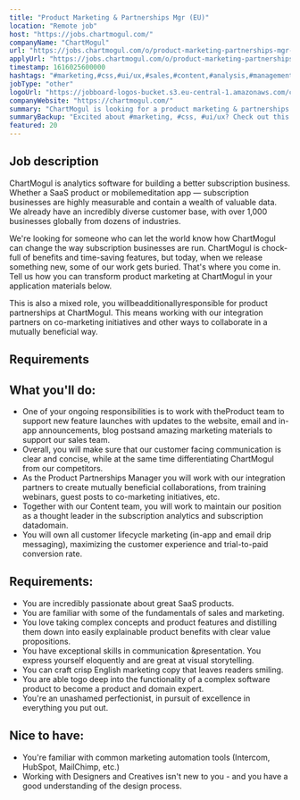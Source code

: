 ```yaml
---
title: "Product Marketing & Partnerships Mgr (EU)"
location: "Remote job"
host: "https://jobs.chartmogul.com/"
companyName: "ChartMogul"
url: "https://jobs.chartmogul.com/o/product-marketing-partnerships-mgr-eu"
applyUrl: "https://jobs.chartmogul.com/o/product-marketing-partnerships-mgr-eu/c/new"
timestamp: 1616025600000
hashtags: "#marketing,#css,#ui/ux,#sales,#content,#analysis,#management,#office,#English"
jobType: "other"
logoUrl: "https://jobboard-logos-bucket.s3.eu-central-1.amazonaws.com/chartmogul"
companyWebsite: "https://chartmogul.com/"
summary: "ChartMogul is looking for a product marketing & partnerships mgr that has experience in: experience in: #marketing, #css, #ui/ux."
summaryBackup: "Excited about #marketing, #css, #ui/ux? Check out this job post!"
featured: 20
---
```


## Job description

ChartMogul is analytics software for building a better subscription business. Whether a SaaS product or mobilemeditation app — subscription businesses are highly measurable and contain a wealth of valuable data. We already have an incredibly diverse customer base, with over 1,000 businesses globally from dozens of industries.

We're looking for someone who can let the world know how ChartMogul can change the way subscription businesses are run. ChartMogul is chock-full of benefits and time-saving features, but today, when we release something new, some of our work gets buried. That's where you come in. Tell us how you can transform product marketing at ChartMogul in your application materials below.

This is also a mixed role, you willbeadditionallyresponsible for product partnerships at ChartMogul. This means working with our integration partners on co-marketing initiatives and other ways to collaborate in a mutually beneficial way.

## Requirements

## What you'll do:

*   One of your ongoing responsibilities is to work with theProduct team to support new feature launches with updates to the website, email and in-app announcements, blog postsand amazing marketing materials to support our sales team.
*   Overall, you will make sure that our customer facing communication is clear and concise, while at the same time differentiating ChartMogul from our competitors.
*   As the Product Partnerships Manager you will work with our integration partners to create mutually beneficial collaborations, from training webinars, guest posts to co-marketing initiatives, etc.
*   Together with our Content team, you will work to maintain our position as a thought leader in the subscription analytics and subscription datadomain.
*   You will own all customer lifecycle marketing (in-app and email drip messaging), maximizing the customer experience and trial-to-paid conversion rate.

## Requirements:

*   You are incredibly passionate about great SaaS products.
*   You are familiar with some of the fundamentals of sales and marketing.
*   You love taking complex concepts and product features and distilling them down into easily explainable product benefits with clear value propositions.
*   You have exceptional skills in communication &presentation. You express yourself eloquently and are great at visual storytelling.
*   You can craft crisp English marketing copy that leaves readers smiling.
*   You are able togo deep into the functionality of a complex software product to become a product and domain expert.
*   You're an unashamed perfectionist, in pursuit of excellence in everything you put out.

## Nice to have:

*   You're familiar with common marketing automation tools (Intercom, HubSpot, MailChimp, etc.)
*   Working with Designers and Creatives isn't new to you - and you have a good understanding of the design process.

